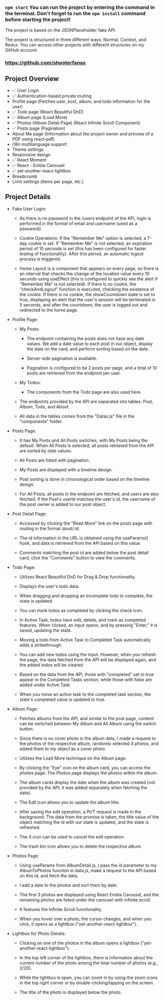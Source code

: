 ### `npm start` You can run the project by entering the command in the terminal. Don't forget to run the `npm install` command before starting the project!

The project is based on the JSONPlaceholder fake API.

The project is structured in three different ways: Normal, Context, and Redux. You can access other projects with different structures on my GitHub account.
### https://github.com/shooterfanas

Project Overview
---------------
- ✅ User Login
- ✅ Authentication-based private routing
- Profile page (Fetches user, post, album, and todo information for the user)
- ✅ Todo page (React Beautiful DnD)
- ✅ Album page (Load More)
- ✅ Photos (Album Detail Page) (React Infinite Scroll Component)
- ✅ Posts page (Pagination)
- About Me page (Information about the project owner and preview of a PDF using react-pdf)
- i18n multilanguage support
- Theme settings
- Responsive design
- ✅ React Moment
- ✅ React - Embla Carousel
- ✅ yet-another-react-lightbox
- Breadcrumb
- Limit settings (items per page, etc.)


Project Details
---------------
- Fake User Login:
    - As there is no password in the /users endpoint of the API, login is performed in the format of email and username (used as a password).

    - Cookie Operations: If the "Remember Me" option is selected, a 7-day cookie is set. If "Remember Me" is not selected, an expiration period of 10 seconds is set (this has been configured for faster testing of functionality). After this period, an automatic logout process is triggered.

    - Home Layout is a component that appears on every page, so there is an interval that checks the change of the location value every 10 seconds using useEffect (this is configured to quickly see the alert if "Remember Me" is not selected). If there is no cookie, the "checkAndLogout" function is executed, checking the existence of the cookie. If there is no cookie, the showCountdown state is set to true, displaying an alert that the user's session will be terminated in 5 seconds, and after the countdown, the user is logged out and redirected to the home page.

- Profile Page:
    - My Posts:
        - The endpoint containing the posts does not have any date values. We add a date value to each post in our object, display the date on the card, and perform sorting based on the date.
        
        - Server-side pagination is available.
        
        - Pagination is configured to be 2 posts per page, and a total of 10 posts are retrieved from the endpoint per user.
    - My Todos:
        - The components from the Todo page are also used here.
    
    - The endpoints provided by the API are separated into tables: Post, Album, Todo, and About.

    - All data in the tables comes from the "Datas.js" file in the "components" folder.


- Posts Page:
    - It has My Posts and All Posts switches, with My Posts being the default. When All Posts is selected, all posts retrieved from the API are sorted by date values.
    
    - All Posts are listed with pagination.
    
    - My Posts are displayed with a timeline design.
    
    - Post sorting is done in chronological order based on the timeline design.
    
    - For All Posts, all posts in the endpoint are fetched, and users are also fetched. If the Post's userId matches the user's id, the username of the post owner is added to our post object.
    
- Post Detail Page:
    - Accessed by clicking the "Read More" link on the posts page with routing in the format /post/:id.
    
    - The id information in the URL is obtained using the useParams() hook, and data is retrieved from the API based on this value.
    
    - Comments matching the post id are added below the post detail card, click the "Comments" button to view the comments.

- Todo Page:
    - Utilizes React Beautiful DnD for Drag & Drop functionality.
    
    - Displays the user's todo data.
    
    - When dragging and dropping an incomplete todo to complete, the state is updated.
    
    - You can mark todos as completed by clicking the check icon.
    
    - In Active Task, todos have edit, delete, and mark as completed features. When clicked, an input opens, and by pressing "Enter," it is saved, updating the state.
    
    - Moving a todo from Active Task to Completed Task automatically adds a strikethrough.
    
    - You can add new todos using the input. However, when you refresh the page, the data fetched from the API will be displayed again, and the added todos will be cleared.
    
    - Based on the data from the API, those with "completed" set to true appear in the Completed Tasks section, while those with false are added under Active Task.
    
    - When you move an active task to the completed task section, the state's completed value is updated to true.
 

- Album Page:
    - Fetches albums from the API, and similar to the post page, content can be switched between My Album and All Album using the switch button.
    
    - Since there is no cover photo in the album data, I made a request to the photos of the respective album, randomly selected 4 photos, and added them to my object as a cover photo.
    
    - Utilizes the Load More technique on the Album page.
    
    - By clicking the "Eye" icon on the album card, you can access the photos page. The Photos page displays the photos within the album.
    
    - The album cards display the date when the album was created (not provided by the API; it was added separately when fetching the data).
    
    - The Edit icon allows you to update the album title.
    
    - After saving the edit operation, a PUT request is made in the background. The data from the promise is taken, the title value of the object matching the id with our state is updated, and the state is refreshed.
    
    - The X icon can be used to cancel the edit operation.
    
    - The trash bin icon allows you to delete the respective album.

- Photos Page:
    - Using useParams from AlbumDetail.js, I pass the id parameter to my AlbumToPhotos function in data.js, make a request to the API based on this id, and fetch the data.
    
    - I add a date to the photos and sort them by date.
    
    - The first 3 photos are displayed using React Embla Carousel, and the remaining photos are listed under the carousel with infinite scroll.
    
    - It features the Infinite Scroll functionality.
    
    - When you hover over a photo, the cursor changes, and when you click, it opens as a lightbox ("yet-another-react-lightbox").

- Lightbox for Photo Details:
    - Clicking on one of the photos in the album opens a lightbox ("yet-another-react-lightbox").
    
    - In the top left corner of the lightbox, there is information about the current number of the photo among the total number of photos (e.g., 2/20).
    
    - While the lightbox is open, you can zoom in by using the zoom icons in the top right corner or by double-clicking/tapping on the screen.
    
    - The title of the photo is displayed below the photo.